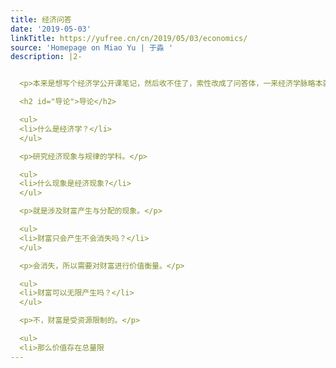 ```yaml
---
title: 经济问答
date: '2019-05-03'
linkTitle: https://yufree.cn/cn/2019/05/03/economics/
source: 'Homepage on Miao Yu | 于淼 '
description: |2-


  <p>本来是想写个经济学公开课笔记，然后收不住了，索性改成了问答体，一来经济学脉略本就不是很清晰，二来问答更真实反映我的思考过程。共有135个问题，3万多字，两门公开课还有几本书的综合概括。因为是中篇小说的体量，就算速读也得一个小时，不建议一次读完，甚至不建议读。一共五个章节，很多内容前面博文是提过的，没提过的也可能会出现在以后的博文，前面则更侧重总结知识体系而最后一个章节更多是我个人的体会，放出来只是纪念下这个春天我在纽约曼哈顿的公寓楼里对经济学知识的整理。</p>

  <h2 id="导论">导论</h2>

  <ul>
  <li>什么是经济学？</li>
  </ul>

  <p>研究经济现象与规律的学科。</p>

  <ul>
  <li>什么现象是经济现象?</li>
  </ul>

  <p>就是涉及财富产生与分配的现象。</p>

  <ul>
  <li>财富只会产生不会消失吗？</li>
  </ul>

  <p>会消失，所以需要对财富进行价值衡量。</p>

  <ul>
  <li>财富可以无限产生吗？</li>
  </ul>

  <p>不，财富是受资源限制的。</p>

  <ul>
  <li>那么价值存在总量限
---
```


